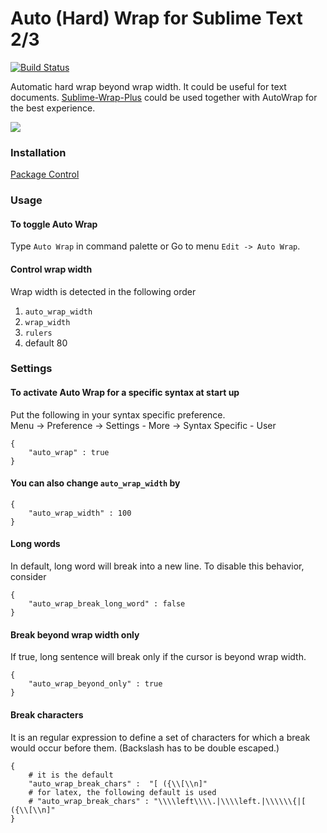 Auto (Hard) Wrap for Sublime Text 2/3
====================
[![Build Status](https://travis-ci.org/randy3k/AutoWrap.svg?branch=master)](https://travis-ci.org/randy3k/AutoWrap)

Automatic hard wrap beyond wrap width.  It could be useful for text documents. [Sublime-Wrap-Plus](https://github.com/ehuss/Sublime-Wrap-Plus) could be used together with AutoWrap for the best experience.

![](https://raw.githubusercontent.com/randy3k/AutoWrap/master/screenshot.gif)

### Installation
[Package Control](http://wbond.net/sublime_packages/package_control)


### Usage

#### To toggle Auto Wrap
Type `Auto Wrap` in command palette or Go to menu `Edit -> Auto Wrap`.

#### Control wrap width

Wrap width is detected in the following order

1. `auto_wrap_width`
2. `wrap_width`
3. `rulers`
4. default 80

### Settings

#### To activate Auto Wrap for a specific syntax at start up

Put the following in your syntax specific preference.<br>
Menu -> Preference -> Settings - More -> Syntax Specific - User

    {
        "auto_wrap" : true
    }

#### You can also change `auto_wrap_width` by

    {
        "auto_wrap_width" : 100
    }

#### Long words

In default, long word will break into a new line.
To disable this behavior, consider

    {
        "auto_wrap_break_long_word" : false
    }

#### Break beyond wrap width only

If true, long sentence will break only if the cursor is beyond wrap width.

    {
        "auto_wrap_beyond_only" : true
    }

#### Break characters

It is an regular expression to define a set of characters for which a break would occur before them. (Backslash has to be double escaped.)

    {
        # it is the default
        "auto_wrap_break_chars" :  "[ ({\\[\\n]"
        # for latex, the following default is used
        # "auto_wrap_break_chars" : "\\\\left\\\\.|\\\\left.|\\\\\\{|[ ({\\[\\n]"
    }
